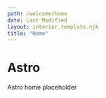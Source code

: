 ```yaml
---
path: /welcome/home
date: Last Modified
layout: interior.template.njk
title: "Home"
---
```


# Astro

Astro home placeholder
